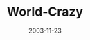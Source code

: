 ---
layout: message
category: message
series: "Crazy Church"
title: "World-Crazy"
date: 2003-11-23
audio-description: "Why do they do that?  Does this really count as “church”?  How many times have you found yourself asking or being asked these questions about Crossroads?  In this series we take a “behind the curtain” look at the method to all this madness."
audio: "http://www.crossroads.net/audio/2003_November_Crazy_Church/CC_03_11-23-03_World_Crazy.mp3"
audio-title: "World-Crazy"
audio-duration: "36&#58;19"
---